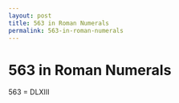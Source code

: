 ```yaml
---
layout: post
title: 563 in Roman Numerals
permalink: 563-in-roman-numerals
---
```


# 563 in Roman Numerals

563 = DLXIII

